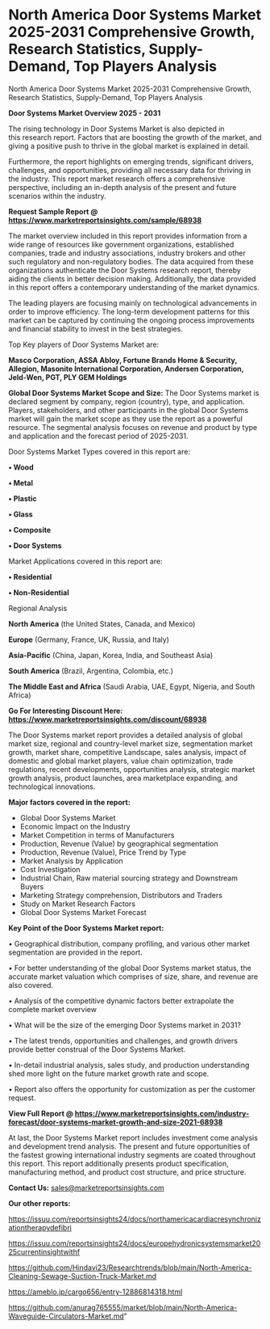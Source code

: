 # North America Door Systems Market 2025-2031 Comprehensive Growth, Research Statistics, Supply-Demand,  Top Players Analysis
North America Door Systems Market 2025-2031 Comprehensive Growth, Research Statistics, Supply-Demand,  Top Players Analysis

<Strong> Door Systems Market Overview 2025 - 2031</strong>

The rising technology in Door Systems Market is also depicted in this research report. Factors that are boosting the growth of the market, and giving a positive push to thrive in the global market is explained in detail.

Furthermore, the report highlights on emerging trends, significant drivers, challenges, and opportunities, providing all necessary data for thriving in the industry. This report market research offers a comprehensive perspective, including an in-depth analysis of the present and future scenarios within the industry.

<strong>Request Sample Report @ <a href=https://www.marketreportsinsights.com/sample/68938>https://www.marketreportsinsights.com/sample/68938</a></strong>

The market overview included in this report provides information from a wide range of resources like government organizations, established companies, trade and industry associations, industry brokers and other such regulatory and non-regulatory bodies. The data acquired from these organizations authenticate the Door Systems research report, thereby aiding the clients in better decision making. Additionally, the data provided in this report offers a contemporary understanding of the market dynamics.

The leading players are focusing mainly on technological advancements in order to improve efficiency. The long-term development patterns for this market can be captured by continuing the ongoing process improvements and financial stability to invest in the best strategies.

Top Key players of Door Systems Market are:

<strong>Masco Corporation, ASSA Abloy, Fortune Brands Home & Security, Allegion, Masonite International Corporation, Andersen Corporation, Jeld-Wen, PGT, PLY GEM Holdings</strong>

<strong><b>Global Door Systems Market Scope and Size:</b></strong>
The Door Systems market is declared segment by company, region (country), type, and application. Players, stakeholders, and other participants in the global Door Systems market will gain the market scope as they use the report as a powerful resource. The segmental analysis focuses on revenue and product by type and application and the forecast period of 2025-2031.

Door Systems Market Types covered in this report are:

<strong>• Wood

• Metal

• Plastic

• Glass

• Composite

• Door Systems</strong>

Market Applications covered in this report are:

<strong>• Residential

• Non-Residential</strong> 

Regional Analysis

<strong>North America</strong> (the United States, Canada, and Mexico)

<strong>Europe</strong> (Germany, France, UK, Russia, and Italy)

<strong>Asia-Pacific</strong> (China, Japan, Korea, India, and Southeast Asia)

<strong>South America</strong> (Brazil, Argentina, Colombia, etc.)

<strong>The Middle East and Africa</strong> (Saudi Arabia, UAE, Egypt, Nigeria, and South Africa)

<strong>Go For Interesting Discount Here: <a href=https://www.marketreportsinsights.com/discount/68938>https://www.marketreportsinsights.com/discount/68938</a></strong>

The Door Systems market report provides a detailed analysis of global market size, regional and country-level market size, segmentation market growth, market share, competitive Landscape, sales analysis, impact of domestic and global market players, value chain optimization, trade regulations, recent developments, opportunities analysis, strategic market growth analysis, product launches, area marketplace expanding, and technological innovations.

<strong><b>Major factors covered in the report:</b></strong>
<ul>
  <li>Global Door Systems Market </li>
  <li>Economic Impact on the Industry</li>
  <li>Market Competition in terms of Manufacturers</li>
  <li>Production, Revenue (Value) by geographical segmentation</li>
  <li>Production, Revenue (Value), Price Trend by Type</li>
  <li>Market Analysis by Application</li>
  <li>Cost Investigation</li>
  <li>Industrial Chain, Raw material sourcing strategy and Downstream Buyers</li>
  <li>Marketing Strategy comprehension, Distributors and Traders</li>
  <li>Study on Market Research Factors</li>
  <li>Global Door Systems Market Forecast</li>
</ul>

<strong><b>Key Point of the Door Systems Market report:</b></strong>

• Geographical distribution, company profiling, and various other market segmentation are provided in the report.

• For better understanding of the global Door Systems market status, the accurate market valuation which comprises of size, share, and revenue are also covered.

• Analysis of the competitive dynamic factors better extrapolate the complete market overview

• What will be the size of the emerging Door Systems market in 2031?

• The latest trends, opportunities and challenges, and growth drivers provide better construal of the Door Systems Market.

• In-detail industrial analysis, sales study, and production understanding shed more light on the future market growth rate and scope.

• Report also offers the opportunity for customization as per the customer request.

<strong><b>View Full Report @ <a href=https://www.marketreportsinsights.com/industry-forecast/door-systems-market-growth-and-size-2021-68938>https://www.marketreportsinsights.com/industry-forecast/door-systems-market-growth-and-size-2021-68938</a></b></strong>


At last, the Door Systems Market report includes investment come analysis and development trend analysis. The present and future opportunities of the fastest growing international industry segments are coated throughout this report. This report additionally presents product specification, manufacturing method, and product cost structure, and price structure.

<strong>Contact Us:</strong>
sales@marketreportsinsights.com

<strong>Our other reports:</strong>

<a href=https://issuu.com/reportsinsights24/docs/northamericacardiacresynchronizationtherapydefibri>https://issuu.com/reportsinsights24/docs/northamericacardiacresynchronizationtherapydefibri</a>

<a href=https://issuu.com/reportsinsights24/docs/europehydronicsystemsmarket2025currentinsightwithf>https://issuu.com/reportsinsights24/docs/europehydronicsystemsmarket2025currentinsightwithf</a>

<a href=https://github.com/Hindavi23/Researchtrends/blob/main/North-America-Cleaning-Sewage-Suction-Truck-Market.md>https://github.com/Hindavi23/Researchtrends/blob/main/North-America-Cleaning-Sewage-Suction-Truck-Market.md</a>

<a href=https://ameblo.jp/cargo656/entry-12886814318.html>https://ameblo.jp/cargo656/entry-12886814318.html</a>

<a href=https://github.com/anurag765555/market/blob/main/North-America-Waveguide-Circulators-Market.md>https://github.com/anurag765555/market/blob/main/North-America-Waveguide-Circulators-Market.md</a>"
